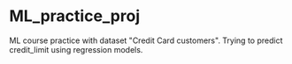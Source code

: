 # ML_practice_proj
ML course practice with dataset "Credit Card customers". Trying to predict credit_limit using regression models.
